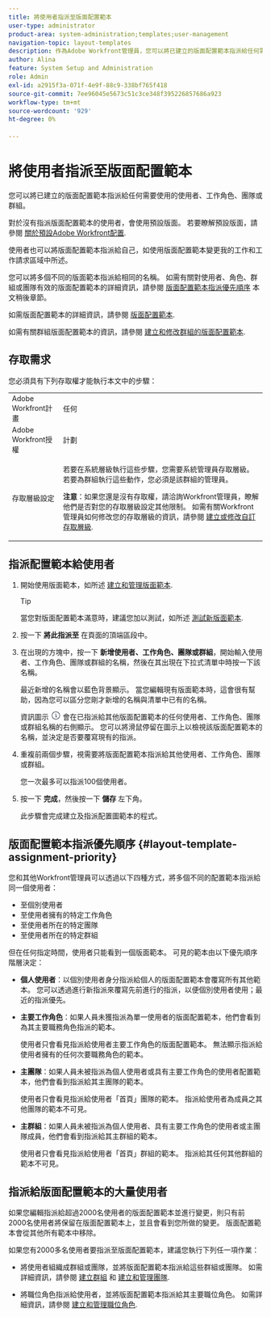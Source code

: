 ```yaml
---
title: 將使用者指派至版面配置範本
user-type: administrator
product-area: system-administration;templates;user-management
navigation-topic: layout-templates
description: 作為Adobe Workfront管理員，您可以將已建立的版面配置範本指派給任何需要使用該範本的使用者、工作角色、團隊或群組。
author: Alina
feature: System Setup and Administration
role: Admin
exl-id: a2915f3a-071f-4e9f-88c9-338bf765f418
source-git-commit: 7ee96045e5673c51c3ce348f395226857686a923
workflow-type: tm+mt
source-wordcount: '929'
ht-degree: 0%

---
```


# 將使用者指派至版面配置範本

您可以將已建立的版面配置範本指派給任何需要使用的使用者、工作角色、團隊或群組。

對於沒有指派版面配置範本的使用者，會使用預設版面。 若要瞭解預設版面，請參閱 [關於預設Adobe Workfront配置](../../../administration-and-setup/customize-workfront/use-layout-templates/about-the-default-wf-layout.md).

使用者也可以將版面配置範本指派給自己，如使用版面配置範本變更我的工作和工作請求區域中所述。

您可以將多個不同的版面範本指派給相同的名稱。 如需有關對使用者、角色、群組或團隊有效的版面配置範本的詳細資訊，請參閱 [版面配置範本指派優先順序](#layout-template-assignment-priority) 本文稍後章節。

如需版面配置範本的詳細資訊，請參閱 [版面配置範本](../../../administration-and-setup/customize-workfront/use-layout-templates/use-layout-templates-customize-ui.md).

如需有關群組版面配置範本的資訊，請參閱 [建立和修改群組的版面配置範本](../../../administration-and-setup/manage-groups/work-with-group-objects/create-and-modify-a-groups-layout-templates.md).

## 存取需求

您必須具有下列存取權才能執行本文中的步驟：

<table style="table-layout:auto"> 
 <col> 
 <col> 
 <tbody> 
  <tr> 
   <td role="rowheader">Adobe Workfront計畫</td> 
   <td>任何</td> 
  </tr> 
  <tr> 
   <td role="rowheader">Adobe Workfront授權</td> 
   <td>計劃</td> 
  </tr> 
  <tr> 
   <td role="rowheader">存取層級設定</td> 
   <td> <p>若要在系統層級執行這些步驟，您需要系統管理員存取層級。
若要為群組執行這些動作，您必須是該群組的管理員。</p> <p><b>注意</b>：如果您還是沒有存取權，請洽詢Workfront管理員，瞭解他們是否對您的存取層級設定其他限制。 如需有關Workfront管理員如何修改您的存取層級的資訊，請參閱 <a href="../../../administration-and-setup/add-users/configure-and-grant-access/create-modify-access-levels.md" class="MCXref xref">建立或修改自訂存取層級</a>.</p> </td> 
  </tr> 
 </tbody> 
</table>

## 指派配置範本給使用者

1. 開始使用版面範本，如所述 [建立和管理版面範本](../../../administration-and-setup/customize-workfront/use-layout-templates/create-and-manage-layout-templates.md).

   >[!TIP]
   >
   >當您對版面配置範本滿意時，建議您加以測試，如所述 [測試新版面範本](../../../administration-and-setup/customize-workfront/use-layout-templates/test-a-layout-template.md).

1. 按一下 **將此指派至** 在頁面的頂端區段中。
1. 在出現的方塊中，按一下 **新增使用者、工作角色、團隊或群組**，開始輸入使用者、工作角色、團隊或群組的名稱，然後在其出現在下拉式清單中時按一下該名稱。

   最近新增的名稱會以藍色背景顯示。 當您編輯現有版面範本時，這會很有幫助，因為您可以區分您剛才新增的名稱與清單中已有的名稱。

   資訊圖示 ![](assets/info-icon.png) 會在已指派給其他版面配置範本的任何使用者、工作角色、團隊或群組名稱的右側顯示。 您可以將滑鼠停留在圖示上以檢視該版面配置範本的名稱，並決定是否要覆寫現有的指派。

1. 重複前兩個步驟，視需要將版面配置範本指派給其他使用者、工作角色、團隊或群組。

   您一次最多可以指派100個使用者。

1. 按一下 **完成**，然後按一下 **儲存** 左下角。

   此步驟會完成建立及指派配置圖範本的程式。

## 版面配置範本指派優先順序 {#layout-template-assignment-priority}

您和其他Workfront管理員可以透過以下四種方式，將多個不同的配置範本指派給同一個使用者：

* 至個別使用者
* 至使用者擁有的特定工作角色
* 至使用者所在的特定團隊
* 至使用者所在的特定群組

但在任何指定時間，使用者只能看到一個版面範本。 可見的範本由以下優先順序階層決定：

* **個人使用者**：以個別使用者身分指派給個人的版面配置範本會覆寫所有其他範本。 您可以透過進行新指派來覆寫先前進行的指派，以便個別使用者使用；最近的指派優先。
* **主要工作角色**：如果人員未獲指派為單一使用者的版面配置範本，他們會看到為其主要職務角色指派的範本。

  使用者只會看見指派給使用者主要工作角色的版面配置範本。 無法顯示指派給使用者擁有的任何次要職務角色的範本。

* **主團隊**：如果人員未被指派為個人使用者或具有主要工作角色的使用者配置範本，他們會看到指派給其主團隊的範本。

  使用者只會看見指派給使用者「首頁」團隊的範本。 指派給使用者為成員之其他團隊的範本不可見。

* **主群組**：如果人員未被指派為個人使用者、具有主要工作角色的使用者或主團隊成員，他們會看到指派給其主群組的範本。

  使用者只會看見指派給使用者「首頁」群組的範本。 指派給其任何其他群組的範本不可見。

## 指派給版面配置範本的大量使用者

如果您編輯指派給超過2000名使用者的版面配置範本並進行變更，則只有前2000名使用者將保留在版面配置範本上，並且會看到您所做的變更。 版面配置範本會從其他所有範本中移除。

如果您有2000多名使用者要指派至版面配置範本，建議您執行下列任一項作業：

* 將使用者組織成群組或團隊，並將版面配置範本指派給這些群組或團隊。 如需詳細資訊，請參閱 [建立群組](../../../administration-and-setup/manage-groups/create-and-manage-groups/create-a-group.md) 和 [建立和管理團隊](../../../people-teams-and-groups/create-and-manage-teams/create-and-mange-teams.md).

* 將職位角色指派給使用者，並將版面配置範本指派給其主要職位角色。 如需詳細資訊，請參閱 [建立和管理職位角色](../../../administration-and-setup/set-up-workfront/organizational-setup/create-manage-job-roles.md).

